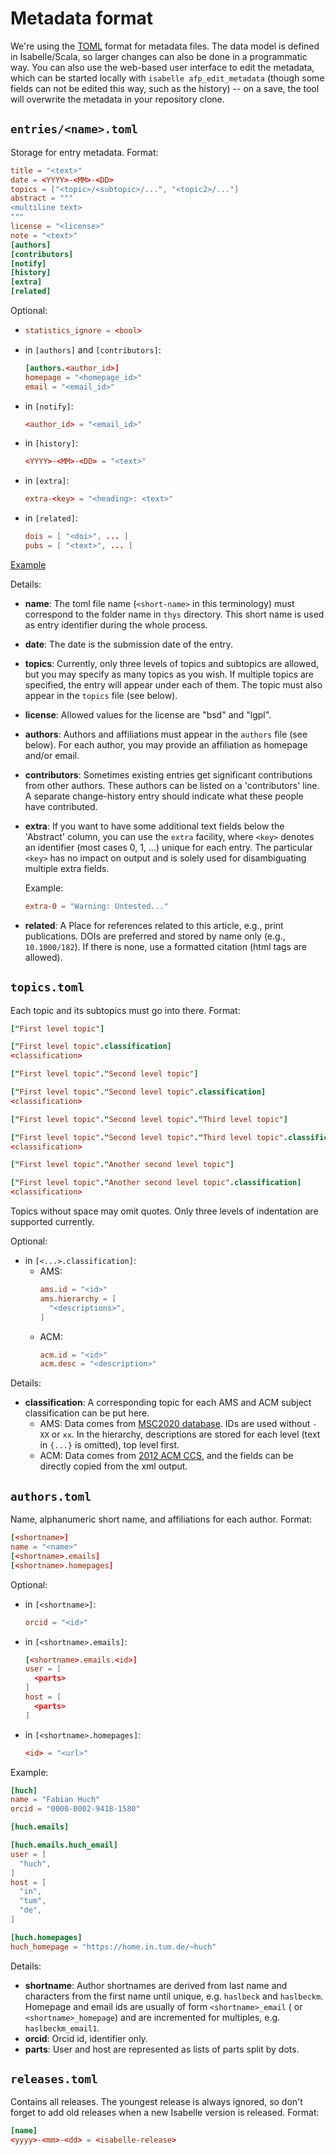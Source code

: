 Metadata format
===============

We're using the [TOML](https://toml.io/en/v1.0.0) format for metadata files. The data model is
defined in Isabelle/Scala, so larger changes can also be done in a programmatic way.
You can also use the web-based user interface to edit the metadata,
which can be started locally with `isabelle afp_edit_metadata`
(though some fields can not be edited this way, such as the history) --
on a save, the tool will overwrite the metadata in your repository clone.


`entries/<name>.toml`
---------------------

Storage for entry metadata. Format:

```toml 
title = "<text>"
date = <YYYY>-<MM>-<DD>
topics = ["<topic>/<subtopic>/...", "<topic2>/..."]
abstract = """
<multiline text>
"""
license = "<license>"
note = "<text>"
[authors]
[contributors]
[notify]
[history]
[extra]
[related]
```

Optional:

- ```toml
  statistics_ignore = <bool>
  ```
- in `[authors]` and `[contributors]`:
  ```toml
  [authors.<author_id>]
  homepage = "<homepage_id>"
  email = "<email_id>"
  ```
- in `[notify]`:
  ```toml
  <author_id> = "<email_id>"
  ```
- in `[history]`:
  ```toml
  <YYYY>-<MM>-<DD> = "<text>"
  ```
- in `[extra]`:
  ```toml
  extra-<key> = "<heading>: <text>"
  ```
- in `[related]`:
  ```toml
  dois = [ "<doi>", ... ]
  pubs = [ "<text>", ... ] 
  ```

[Example](/metadata/entries/Presburger-Automata.toml)

Details:

- **name**:
  The toml file name (`<short-name>` in this terminology) must correspond to the folder name
  in `thys` directory. This short name is used as entry identifier during the whole process.

- **date**:
  The date is the submission date of the entry.

- **topics**:
  Currently, only three levels of topics and subtopics are allowed, but you may specify as many
  topics as you wish. If multiple topics are specified, the entry will appear under each of them.
  The topic must also appear in the `topics` file (see below).

- **license**:
  Allowed values for the license are "bsd" and "lgpl".

- **authors**:
  Authors and affiliations must appear in the `authors` file (see below). For each author, you may
  provide an affiliation as homepage and/or email.

- **contributors**:
  Sometimes existing entries get significant contributions from other authors. These authors can be
  listed on a 'contributors' line. A separate change-history entry should indicate what these people
  have contributed.

- **extra**:
  If you want to have some additional text fields below the 'Abstract' column, you can use
  the `extra` facility, where `<key>` denotes an identifier (most cases 0, 1, ...) unique for each
  entry. The particular
  `<key>` has no impact on output and is solely used for disambiguating multiple extra fields.

  Example:
  ```toml
  extra-0 = "Warning: Untested..."
  ```
- **related**:
  A Place for references related to this article, e.g., print publications. DOIs are preferred and
  stored by name only (e.g., `10.1000/182`). If there is none, use a formatted citation (html tags
  are allowed).

`topics.toml`
-------------
Each topic and its subtopics must go into there. Format:

```toml
["First level topic"]

["First level topic".classification]
<classification>

["First level topic"."Second level topic"]

["First level topic"."Second level topic".classification]
<classification>

["First level topic"."Second level topic"."Third level topic"]

["First level topic"."Second level topic"."Third level topic".classification]
<classification>

["First level topic"."Another second level topic"]

["First level topic"."Another second level topic".classification]
<classification>
```

Topics without space may omit quotes. Only three levels of indentation are supported currently.

Optional:
- in `[<...>.classification]`:
  - AMS:
    ```toml
    ams.id = "<id>"
    ams.hierarchy = [
      "<descriptions>",
    ]
    ```
  - ACM:
    ```toml
    acm.id = "<id>"
    acm.desc = "<description>"
    ```

Details:
- **classification**:
  A corresponding topic for each AMS and ACM subject classification can be put here.
  - AMS:
    Data comes from [MSC2020 database](https://mathscinet.ams.org/mathscinet/msc/msc2020.html). IDs
    are used without `-XX` or `xx`. In the hierarchy, descriptions are stored for each level (text 
    in `{...}` is omitted), top level first.
  - ACM:
    Data comes from [2012 ACM CCS](https://dl.acm.org/ccs), and the fields can be directly copied 
    from the xml output.


`authors.toml`
--------------
Name, alphanumeric short name, and affiliations for each author. Format:

```toml
[<shortname>]
name = "<name>"
[<shortname>.emails]
[<shortname>.homepages]
```

Optional:
- in `[<shortname>]`:
  ```toml
  orcid = "<id>"
  ```
- in `[<shortname>.emails]`:
  ```toml
  [<shortname>.emails.<id>]
  user = [
    <parts>
  ]
  host = [
    <parts>
  ]
  ```
- in `[<shortname>.homepages]`:
  ```toml
  <id> = "<url>"
  ```

Example:
```toml
[huch]
name = "Fabian Huch"
orcid = "0000-0002-9418-1580"

[huch.emails]

[huch.emails.huch_email]
user = [
  "huch",
]
host = [
  "in",
  "tum",
  "de",
]

[huch.homepages]
huch_homepage = "https://home.in.tum.de/~huch"
```

Details:
- **shortname**:
  Author shortnames are derived from last name and characters from the first name until unique,
  e.g. `haslbeck` and `haslbeckm`. Homepage and email ids are usually of form `<shortname>_email` (
  or `<shortname>_homepage`) and are incremented for multiples, e.g. `haslbeckm_email1`.
- **orcid**:
  Orcid id, identifier only.
- **parts**:
  User and host are represented as lists of parts split by dots. 


`releases.toml`
---------------
Contains all releases. The youngest release is always ignored, so don't forget to add old releases
when a new Isabelle version is released. Format:

```toml
[name]
<yyyy>-<mm>-<dd> = <isabelle-release>
```

